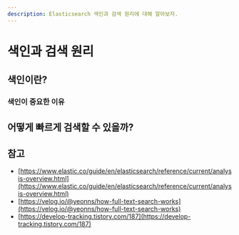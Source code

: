 ```yaml
---
description: Elasticsearch 색인과 검색 원리에 대해 알아보자.
---
```


# 색인과 검색 원리

## 색인이란?

### 색인이 중요한 이유

## 어떻게 빠르게 검색할 수 있을까?



## 참고

* [https://www.elastic.co/guide/en/elasticsearch/reference/current/analysis-overview.html](https://www.elastic.co/guide/en/elasticsearch/reference/current/analysis-overview.html)
* [https://velog.io/@yeonns/how-full-text-search-works](https://velog.io/@yeonns/how-full-text-search-works)
* [https://develop-tracking.tistory.com/187](https://develop-tracking.tistory.com/187)
